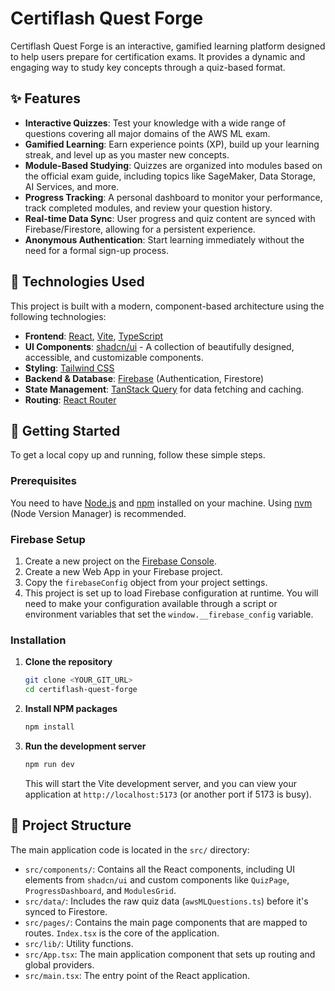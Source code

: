 # Certiflash Quest Forge

Certiflash Quest Forge is an interactive, gamified learning platform designed to help users prepare for certification exams. It provides a dynamic and engaging way to study key concepts through a quiz-based format.


## ✨ Features

- **Interactive Quizzes**: Test your knowledge with a wide range of questions covering all major domains of the AWS ML exam.
- **Gamified Learning**: Earn experience points (XP), build up your learning streak, and level up as you master new concepts.
- **Module-Based Studying**: Quizzes are organized into modules based on the official exam guide, including topics like SageMaker, Data Storage, AI Services, and more.
- **Progress Tracking**: A personal dashboard to monitor your performance, track completed modules, and review your question history.
- **Real-time Data Sync**: User progress and quiz content are synced with Firebase/Firestore, allowing for a persistent experience.
- **Anonymous Authentication**: Start learning immediately without the need for a formal sign-up process.

## 🚀 Technologies Used

This project is built with a modern, component-based architecture using the following technologies:

- **Frontend**: [React](https://react.dev/), [Vite](https://vitejs.dev/), [TypeScript](https://www.typescriptlang.org/)
- **UI Components**: [shadcn/ui](https://ui.shadcn.com/) - A collection of beautifully designed, accessible, and customizable components.
- **Styling**: [Tailwind CSS](https://tailwindcss.com/)
- **Backend & Database**: [Firebase](https://firebase.google.com/) (Authentication, Firestore)
- **State Management**: [TanStack Query](https://tanstack.com/query/latest) for data fetching and caching.
- **Routing**: [React Router](https://reactrouter.com/)

## 🏁 Getting Started

To get a local copy up and running, follow these simple steps.

### Prerequisites

You need to have [Node.js](https://nodejs.org/) and [npm](https://www.npmjs.com/) installed on your machine. Using [nvm](https://github.com/nvm-sh/nvm) (Node Version Manager) is recommended.

### Firebase Setup

1.  Create a new project on the [Firebase Console](https://console.firebase.google.com/).
2.  Create a new Web App in your Firebase project.
3.  Copy the `firebaseConfig` object from your project settings.
4.  This project is set up to load Firebase configuration at runtime. You will need to make your configuration available through a script or environment variables that set the `window.__firebase_config` variable.

### Installation

1.  **Clone the repository**
    ```sh
    git clone <YOUR_GIT_URL>
    cd certiflash-quest-forge
    ```

2.  **Install NPM packages**
    ```sh
    npm install
    ```

3.  **Run the development server**
    ```sh
    npm run dev
    ```
    This will start the Vite development server, and you can view your application at `http://localhost:5173` (or another port if 5173 is busy).

## 📂 Project Structure

The main application code is located in the `src/` directory:

-   `src/components/`: Contains all the React components, including UI elements from `shadcn/ui` and custom components like `QuizPage`, `ProgressDashboard`, and `ModulesGrid`.
-   `src/data/`: Includes the raw quiz data (`awsMLQuestions.ts`) before it's synced to Firestore.
-   `src/pages/`: Contains the main page components that are mapped to routes. `Index.tsx` is the core of the application.
-   `src/lib/`: Utility functions.
-   `src/App.tsx`: The main application component that sets up routing and global providers.
-   `src/main.tsx`: The entry point of the React application.
